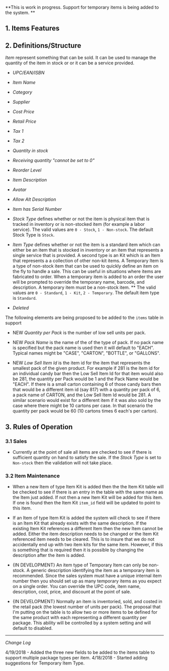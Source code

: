 **This is work in progress.  Support for temporary items is being added to the system. **

## 1. Items Features


## 2. Definitions/Structure

*Item* represent something that can be sold.  It can be used to manage the quantity of the item in stock or or it can be a service provided.

* *UPC/EAN/ISBN*

* *Item Name*

* *Category*

* *Supplier*

* *Cost Price*

* *Retail Price*

* *Tax 1*

* *Tax 2*

* *Quantity in stock*

* *Receiving quantity "cannot be set to 0"*

* *Reorder Level*

* *Item Description*

* *Avatar*

* *Allow Alt Description*

* *Item has Serial Number*

* *Stock Type* defines whether or not the item is physical item that is tracked in inventory or is non-stocked item (for example a labor service).  The valid values are `0 - Stock`, `1 - Non-stock`.  The default Stock Type is `Stock`.

* *Item Type* defines whether or not the item is a standard item which can either be an item that is stocked in inventory or an item that represents a single service that is provided.   A second type is an Kit which is an Item that represents a a collection of other non-kit items. A Temporary Item is a type of non-stock item that can be used to quickly define an item on the fly to handle a sale.  This can be useful in situations where items are fabricated to order.  When a temporary item is added to an order the user will be prompted to override the temporary name, barcode, and description.  A temporary item must be a non-stock item.
** The valid values are `0 - Standard`, `1 - Kit`, `2 - Temporary`.  The default item type is `Standard`.

* *Deleted*

The following elements are being proposed to be added to the `items` table in support 

* NEW *Quantity per Pack* is the number of low sell units per pack.

* NEW *Pack Name* is the name of the of the type of pack.  If no pack name is specified but the pack name is used then it will default to "EACH".  Typical names might be "CASE", "CARTON", "BOTTLE", or "GALLONS".

* NEW *Low Sell Item Id* is the item id for the item that represents the smallest pack of the given product.  For example if 281 is the item id for an individual candy bar then the Low Sell Item Id for that item would also be 281, the quantity per Pack would be 1 and the Pack Name would be "EACH".  If there is a small carton containing 6 of those candy bars then that would be a different item id (say 817) with a quantity per pack of 6, a pack name of CARTON, and the Low Sell Item Id would be 281.  A similar scenario would exist for a different item if it was also sold by the case where there might be 10 cartons per case.  In that scenario the quantity per pack would be 60 (10 cartons times 6 each's per carton). 



## 3. Rules of Operation

### 3.1 Sales

- Currently at the point of sale all items are checked to see if there is sufficient quantity on hand to satisfy the sale.  If the *Stock Type* is set to `Non-stock` then the validation will not take place. 

### 3.2 Item Maintenance

- When a new Item of type Item Kit is added then the the Item Kit table will be checked to see if there is an entry in the table with the same name as the Item just added.  If not then a new Item Kit will be added for this item.  If one is found then the Item Kit `item_id` field will be updated to point to this item.

- If an Item of type Item Kit is added the system will check to see if there is an Item Kit that already exists with the same description.  If the existing Item Kit references a different Item then the new Item cannot be added.  Either the item description needs to be changed or the Item Kit referenced item needs to be cleared.   This is to insure that we do not accidentally end up with two item kits for the same item.  However, if this is something that is required then it is possible by changing the description after the item is added.

- {IN DEVELOPMENT} An item type of Temporary Item can only be non-stock.  A generic description identifying the item as a temporary item is recommended.  Since the sales system must have a unique internal item number then you should set up as many temporary items as you expect on a single order.  You can override the UPC code, item name, description, cost, price, and discount at the point of sale.

- {IN DEVELOPMENT} Normally an item is inventoried, sold, and costed in the retail pack (the lowest number of units per pack).  The proposal that I'm putting on the table is to allow two or more items to be defined for the same product with each representing a different quantity per package.   This ability will be controlled by a system setting and will default to disabled. 
 
 
---

*Change Log*

4/19/2018 - Added the three new fields to be added to the items table to support multiple package types per item.
4/18/2018 - Started adding suggestions for Temporary Item Type.